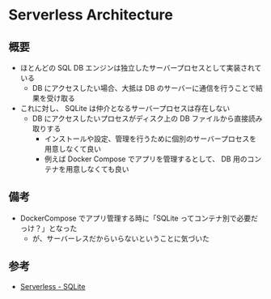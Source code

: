 # Serverless Architecture

## 概要

- ほとんどの SQL DB エンジンは独立したサーバープロセスとして実装されている
  - DB にアクセスしたい場合、大抵は DB のサーバーに通信を行うことで結果を受け取る
- これに対し、 SQLite は仲介となるサーバープロセスは存在しない
  - DB にアクセスしたいプロセスがディスク上の DB ファイルから直接読み取りする
    - インストールや設定、管理を行うために個別のサーバープロセスを用意しなくて良い
    - 例えば Docker Compose でアプリを管理するとして、 DB 用のコンテナを用意しなくても良い

## 備考

- DockerCompose でアプリ管理する時に「SQLite ってコンテナ別で必要だっけ？」となった
  - が、サーバーレスだからいらないということに気づいた

## 参考

- [Serverless - SQLite](https://www.sqlite.org/serverless.html)

